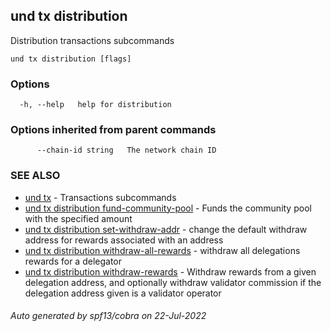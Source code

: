 ## und tx distribution

Distribution transactions subcommands

```
und tx distribution [flags]
```

### Options

```
  -h, --help   help for distribution
```

### Options inherited from parent commands

```
      --chain-id string   The network chain ID
```

### SEE ALSO

* [und tx](und_tx.md)	 - Transactions subcommands
* [und tx distribution fund-community-pool](und_tx_distribution_fund-community-pool.md)	 - Funds the community pool with the specified amount
* [und tx distribution set-withdraw-addr](und_tx_distribution_set-withdraw-addr.md)	 - change the default withdraw address for rewards associated with an address
* [und tx distribution withdraw-all-rewards](und_tx_distribution_withdraw-all-rewards.md)	 - withdraw all delegations rewards for a delegator
* [und tx distribution withdraw-rewards](und_tx_distribution_withdraw-rewards.md)	 - Withdraw rewards from a given delegation address, and optionally withdraw validator commission if the delegation address given is a validator operator

###### Auto generated by spf13/cobra on 22-Jul-2022
